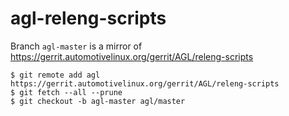 # agl-releng-scripts

Branch `agl-master` is a mirror of https://gerrit.automotivelinux.org/gerrit/AGL/releng-scripts

```
$ git remote add agl https://gerrit.automotivelinux.org/gerrit/AGL/releng-scripts
$ git fetch --all --prune
$ git checkout -b agl-master agl/master
```
